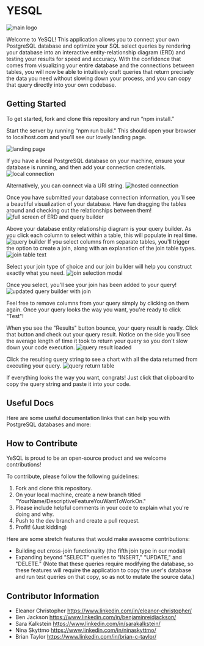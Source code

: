 # YESQL
![main logo](./frontend/assets/yesql_logo.png)

Welcome to YeSQL! This application allows you to connect your own PostgreSQL database and optimize your SQL select queries by rendering your database into an interactive entity-relationship diagram (ERD) and testing your results for speed and accuracy. With the confidence that comes from visualizing your entire database and the connections between tables, you will now be able to intuitively craft queries that return precisely the data you need without slowing down your process, and you can copy that query directly into your own codebase. 

## Getting Started

To get started, fork and clone this repository and run “npm install.” 

Start the server by running “npm run build." This should open your browser to localhost.com and you'll see our lovely landing page.

![landing page](./frontend/assets/readmeScreenshots/landing_page_screenshot_readme.png) 

If you have a local PostgreSQL database on your machine, ensure your database is running, and then add your connection credentials. 
![local connection](./frontend/assets/readmeScreenshots/local_connection_login_screenshot_readme.png)

Alternatively, you can connect via a URI string. 
![hosted connection](./frontend/assets/readmeScreenshots/hosted_connection_login_screenshot_readme.png)

Once you have submitted your database connection information, you’ll see a beautiful visualization of your database. Have fun dragging the tables around and checking out the relationships between them!
![full screen of ERD and query builder](./frontend/assets/readmeScreenshots/fullshot_screenshot_readme.png)

Above your database entity relationship diagram is your query builder. As you click each column to select within a table, this will populate in real time.
![query builder](./frontend/assets/readmeScreenshots/your_query_screenshot_readme.png)
If you select columns from separate tables, you'll trigger the option to create a join, along with an explanation of the join table types. 
![join table text](./frontend/assets/readmeScreenshots/join_screenshot_readme.png)

Select your join type of choice and our join builder will help you construct exactly what you need.
![join selection modal](./frontend/assets/readmeScreenshots/join_selection_screenshot_readme.png)

Once you select, you'll see your join has been added to your query!
![updated query builder with join](./frontend/assets/readmeScreenshots/join_added_to_query_screenshot_readme.png)

Feel free to remove columns from your query simply by clicking on them again. Once your query looks the way you want, you're ready to click "Test"!

When you see the "Results" button bounce, your query result is ready. Click that button and check out your query result. Notice on the side you'll see the average length of time it took to return your query so you don't slow down your code execution. 
![query result loaded](./frontend/assets/readmeScreenshots/query_results_screenshot_readme.png)

Click the resulting query string to see a chart with all the data returned from executing your query.
![query return table](./frontend/assets/readmeScreenshots/query_result_table_screenshot_readme.png)

If everything looks the way you want, congrats! Just click that clipboard to copy the query string and paste it into your code. 

## Useful Docs
Here are some useful documentation links that can help you with PostgreSQL databases and more: 


## How to Contribute
YeSQL is proud to be an open-source product and we welcome contributions! 

To contribute, please follow the following guidelines:
1. Fork and clone this repository.
2. On your local machine, create a new branch titled "YourName/DescriptiveFeatureYouWantToWorkOn."
3. Please include helpful comments in your code to explain what you're doing and why.
4. Push to the dev branch and create a pull request.
5. Profit! (Just kidding)

Here are some stretch features that would make awesome contributions:
- Building out cross-join functionality (the fifth join type in our modal)
- Expanding beyond "SELECT" queries to "INSERT," "UPDATE," and "DELETE." (Note that these queries require modifying the database, so these features will require the application to copy the user's database and run test queries on that copy, so as not to mutate the source data.)

## Contributor Information
- Eleanor Christopher https://www.linkedin.com/in/eleanor-christopher/ 
- Ben Jackson https://www.linkedin.com/in/benjaminreidjackson/
- Sara Kalkstein https://www.linkedin.com/in/sarakalkstein/
- Nina Skyttmo https://www.linkedin.com/in/ninaskyttmo/
- Brian Taylor https://www.linkedin.com/in/brian-c-taylor/






